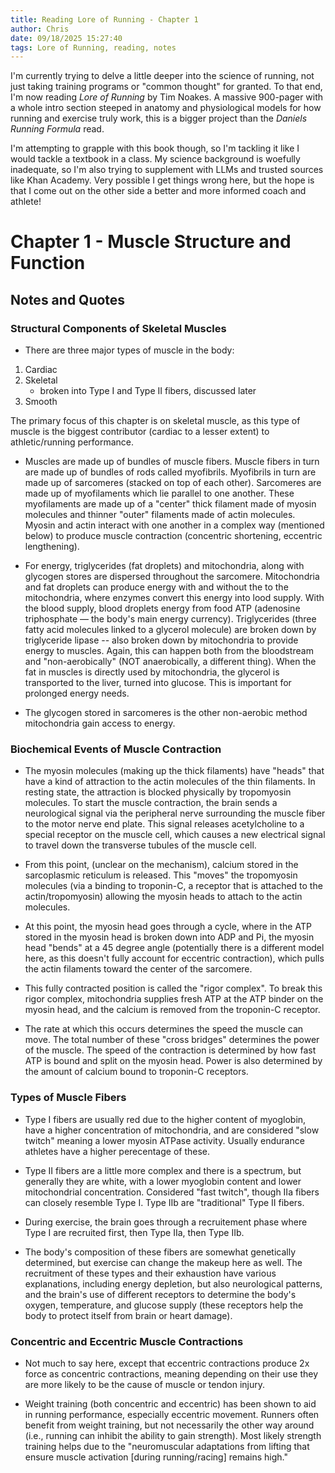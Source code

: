 ```yaml
---
title: Reading Lore of Running - Chapter 1
author: Chris
date: 09/18/2025 15:27:40 
tags: Lore of Running, reading, notes
---
```


I'm currently trying to delve a little deeper into the science of running, not just taking training programs or "common thought" for granted. To that end, I'm now reading *Lore of Running* by Tim Noakes. A massive 900-pager with a whole intro section steeped in anatomy and physiological models for how running and exercise truly work, this is a bigger project than the *Daniels Running Formula* read.

I'm attempting to grapple with this book though, so I'm tackling it like I would tackle a textbook in a class. My science background is woefully inadequate, so I'm also trying to supplement with LLMs and trusted sources like Khan Academy. Very possible I get things wrong here, but the hope is that I come out on the other side a better and more informed coach and athlete!

# Chapter 1 - Muscle Structure and Function

## Notes and Quotes

### Structural Components of Skeletal Muscles

- There are three major types of muscle in the body:

1. Cardiac
2. Skeletal
	- broken into Type I and Type II fibers, discussed later
3. Smooth

The primary focus of this chapter is on skeletal muscle, as this type of muscle is the biggest contributor (cardiac to a lesser extent) to athletic/running performance.

- Muscles are made up of bundles of muscle fibers. Muscle fibers in turn are made up of bundles of rods called myofibrils. Myofibrils in turn are made up of sarcomeres (stacked on top of each other). Sarcomeres are made up of myofilaments which lie parallel to one another. These myofilaments are made up of a "center" thick filament made of myosin molecules and thinner "outer" filaments made of actin molecules. Myosin and actin interact with one another in a complex way (mentioned below) to produce muscle contraction (concentric shortening, eccentric lengthening). 

- For energy, triglycerides (fat droplets) and mitochondria, along with glycogen stores are dispersed throughout the sarcomere. Mitochondria and fat droplets can produce energy with and without the to the mitochondria, where enzymes convert this energy into lood supply. With the blood supply, blood droplets energy from food ATP (adenosine triphosphate — the body's main energy currency). Triglycerides (three fatty acid molecules linked to a glycerol molecule) are broken down by triglyceride lipase -- also broken down by mitochondria to provide energy to muscles. Again, this can happen both from the bloodstream and "non-aerobically" (NOT anaerobically, a different thing). When the fat in muscles is directly used by mitochondria, the glycerol  is transported to the liver, turned into glucose. This is important for prolonged energy needs.

- The glycogen stored in sarcomeres is the other non-aerobic method mitochondria gain access to energy.

### Biochemical Events of Muscle Contraction

- The myosin molecules (making up the thick filaments) have "heads" that have a kind of attraction to the actin molecules of the thin filaments. In resting state, the attraction is blocked physically by tropomyosin molecules. To start the muscle contraction, the brain sends a neurological signal via the peripheral nerve surrounding the muscle fiber to the motor nerve end plate. This signal releases acetylcholine to a special receptor on the muscle cell, which causes a new electrical signal to travel down the transverse tubules of the muscle cell.

- From this point, (unclear on the mechanism), calcium stored in the sarcoplasmic reticulum is released. This "moves" the tropomyosin molecules (via a binding to troponin-C, a receptor that is attached to the actin/tropomyosin) allowing the myosin heads to attach to the actin molecules.

- At this point, the myosin head goes through a cycle, where in the ATP stored in the myosin head is broken down into ADP and Pi, the myosin head "bends" at a 45 degree angle (potentially there is a different model here, as this doesn't fully account for eccentric contraction), which pulls the actin filaments toward the center of the sarcomere.

- This fully contracted position is called the "rigor complex". To break this rigor complex, mitochondria supplies fresh ATP at the ATP binder on the myosin head, and the calcium is removed from the troponin-C receptor.

- The rate at which this occurs determines the speed the muscle can move. The total number of these "cross bridges" determines the power of the muscle. The speed of the contraction is determined by how fast ATP is bound and split on the myosin head. Power is also determined by the amount of calcium bound to troponin-C receptors.

### Types of Muscle Fibers

- Type I fibers are usually red due to the higher content of myoglobin, have a higher concentration of mitochondria, and are considered "slow twitch" meaning a lower myosin ATPase activity. Usually endurance athletes have a higher perecentage of these.

- Type II fibers are a little more complex and there is a spectrum, but generally they are white, with a lower myoglobin content and lower mitochondrial concentration. Considered "fast twitch", though IIa fibers can closely resemble Type I. Type IIb are "traditional" Type II fibers.

- During exercise, the brain goes through a recruitement phase where Type I are recruited first, then Type IIa, then Type IIb. 

- The body's composition of these fibers are somewhat genetically determined, but exercise can change the makeup here as well. The recruitment of these types and their exhaustion have various explanations, including energy depletion, but also neurological patterns, and the brain's use of different receptors to determine the body's oxygen, temperature, and glucose supply (these receptors help the body to protect itself from brain or heart damage).

### Concentric and Eccentric Muscle Contractions

- Not much to say here, except that eccentric contractions produce 2x force as concentric contractions, meaning depending on their use they are more likely to be the cause of muscle or tendon injury.

- Weight training (both concentric and eccentric) has been shown to aid in running performance, especially eccentric movement. Runners often benefit from weight training, but not necessarily the other way around (i.e., running can inhibit the ability to gain strength). Most likely strength training helps due to the "neuromuscular adaptations from lifting that ensure muscle activation [during running/racing] remains high."